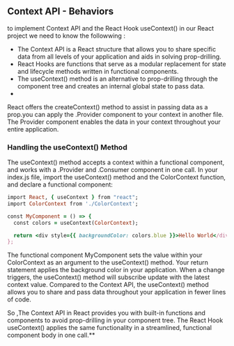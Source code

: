 ## Context API - Behaviors

 to implement Context API and the React Hook useContext() in our  React project we need to know the followwing :
 - The Context API is a React structure that allows you to share specific data from all levels of your application and aids in solving prop-drilling.
 - React Hooks are functions that serve as a modular replacement for state and lifecycle methods written in functional components.
 - The useContext() method is an alternative to prop-drilling through the component tree and creates an internal global state to pass data.
 - 
React offers the createContext() method to assist in passing data as a prop.you can apply the .Provider component to your context in another file. The Provider
component enables the data in your context throughout your entire application. 

### Handling the useContext() Method
The useContext() method accepts a context within a functional component, and works with a .Provider and .Consumer component in one call. 
In your index.js file, import the useContext() method and the ColorContext function, and declare a functional component:

```ruby 
import React, { useContext } from "react";
import ColorContext from './ColorContext';

const MyComponent = () => {
  const colors = useContext(ColorContext);

  return <div style={{ backgroundColor: colors.blue }}>Hello World</div>;
};
```

The functional component MyComponent sets the value within your ColorContext as an argument to the useContext() method. 
Your return statement applies the background color in your application. When a change triggers, the useContext() method will subscribe
update with the latest context value. Compared to the Context API, the useContext() method allows you to share and pass data throughout your application
in fewer lines of code.

So ,The Context API in React provides you with built-in functions and components to avoid prop-drilling in your component tree. The React Hook useContext()
applies the same functionality in a streamlined, functional component body in one call.**

